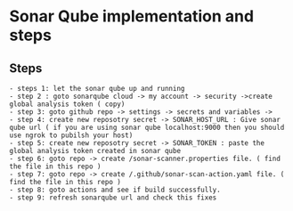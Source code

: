 # Sonar Qube implementation and steps

## Steps
	- steps 1: let the sonar qube up and running
	- step 2 : goto sonarqube cloud -> my account -> security ->create global analysis token ( copy)
	- step 3: goto github repo -> settings -> secrets and variables -> 
	- step 4: create new reposotry secret -> SONAR_HOST_URL : Give sonar qube url ( if you are using sonar qube localhost:9000 then you should use ngrok to pubilsh your host)
	- step 5: create new reposotry secret -> SONAR_TOKEN : paste the global analysis token created in sonar qube
	- step 6: goto repo -> create /sonar-scanner.properties file. ( find the file in this repo )
	- step 7: goto repo -> create /.github/sonar-scan-action.yaml file. ( find the file in this repo )
	- step 8: goto actions and see if build successfully.
	- step 9: refresh sonarqube url and check this fixes


